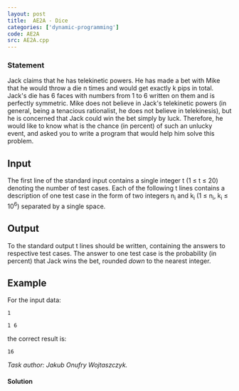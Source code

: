 ```yaml
---
layout: post
title:  AE2A - Dice
categories: ['dynamic-programming']
code: AE2A
src: AE2A.cpp
---
```


### **Statement**

Jack claims that he has telekinetic powers. He has made a bet with Mike that
he would throw a die n times and would get exactly k pips in total. Jack's die
has 6 faces with numbers from 1 to 6 written on them and is perfectly
symmetric. Mike does not believe in Jack's telekinetic powers (in general,
being a tenacious rationalist, he does not believe in telekinesis), but he is
concerned that Jack could win the bet simply by luck. Therefore, he would like
to know what is the chance (in percent) of such an unlucky event, and asked
you to write a program that would help him solve this problem.

## Input

The first line of the standard input contains a single integer t (1 ≤ t ≤ 20)
denoting the number of test cases. Each of the following t lines contains a
description of one test case in the form of two integers n<sub>i</sub> and
k<sub>i</sub> (1 ≤ n<sub>i</sub>, k<sub>i</sub> ≤
10<sup>6</sup>) separated by a single space.

## Output

To the standard output t lines should be written, containing the answers to
respective test cases. The answer to one test case is the probability (in
percent) that Jack wins the bet, rounded _down_ to the nearest integer.

## Example

For the input data:

    
    
    1
    1 6

the correct result is:

    
    
    16

_Task author: Jakub Onufry Wojtaszczyk._



#### **Solution**



